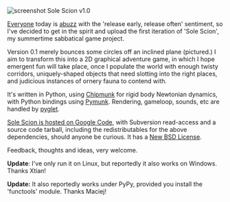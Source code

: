 <!--
.. title: Sole Scion project v0.1 : A 2D rigid-body Python game
.. slug: sole-scion-project-v01-a-2d-rigid-body-python-game
.. date: 2008-06-18 06:37:17-05:00
.. tags: games,python,2d,rigid body,physics,graphics,chipmunk,pymunk,pyglet,python,graphics
.. link: 
.. description: 
.. type: text
-->


![screenshot Sole Scion
v1.0](/files/2008/06/screenshot-sole-scion-v10.png)

[Everyone](http://sethgodin.typepad.com/seths_blog/2008/06/is-it-worthy.html)
today is [abuzz](http://www.codinghorror.com/blog/archives/001134.html)
with the 'release early, release often' sentiment, so I've decided to
get in the spirit and upload the first iteration of 'Sole Scion', my
summertime sabbatical game project.

Version 0.1 merely bounces some circles off an inclined plane
(pictured.) I aim to transform this into a 2D graphical adventure game,
in which I hope emergent fun will take place, once I populate the world
with enough twisty corridors, uniquely-shaped objects that need slotting
into the right places, and judicious instances of ornery fauna to
contend with.

It's written in Python, using
[Chipmunk](http://wiki.slembcke.net/main/published/Chipmunk) for rigid
body Newtonian dynamics, with Python bindings using
[Pymunk](http://code.google.com/p/pymunk/). Rendering, gameloop, sounds,
etc are handled by [pyglet](http://pyglet.org).

[Sole Scion is hosted on Google
Code](http://code.google.com/p/sole-scion), with Subversion read-access
and a source code tarball, including the redistributables for the above
dependencies, should anyone be curious. It has a [New BSD
License](http://www.opensource.org/licenses/bsd-license.php).

Feedback, thoughts and ideas, very welcome.

**Update**: I've only run it on Linux, but reportedly it also works on
Windows. Thanks Xtian!

**Update:** It also reportedly works under PyPy, provided you install
the 'functools' module. Thanks Maciej!
